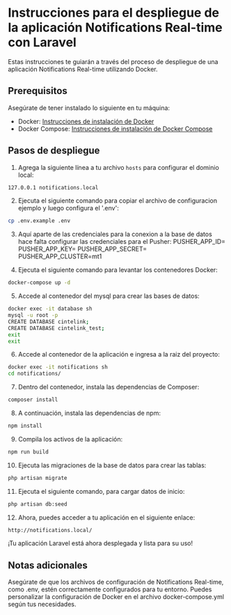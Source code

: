 # Instrucciones para el despliegue de la aplicación Notifications Real-time con Laravel

Estas instrucciones te guiarán a través del proceso de despliegue de una aplicación Notifications Real-time utilizando Docker.

## Prerequisitos

Asegúrate de tener instalado lo siguiente en tu máquina:

- Docker: [Instrucciones de instalación de Docker](https://docs.docker.com/get-docker/)
- Docker Compose: [Instrucciones de instalación de Docker Compose](https://docs.docker.com/compose/install/)

## Pasos de despliegue

1. Agrega la siguiente línea a tu archivo `hosts` para configurar el dominio local:

```bash
127.0.0.1 notifications.local
```


2. Ejecuta el siguiente comando para copiar el archivo de configuracion ejemplo y luego configura el '.env':

```bash
cp .env.example .env
```

3. Aquí aparte de las credenciales para la conexion a la base de datos hace falta configurar las credenciales para el Pusher:
PUSHER_APP_ID=
PUSHER_APP_KEY=
PUSHER_APP_SECRET=
PUSHER_APP_CLUSTER=mt1


4. Ejecuta el siguiente comando para levantar los contenedores Docker:

```bash
docker-compose up -d
```


5. Accede al contenedor del mysql para crear las bases de datos:

```bash
docker exec -it database sh
mysql -u root -p
CREATE DATABASE cintelink;
CREATE DATABASE cintelink_test;
exit
exit
```


6. Accede al contenedor de la aplicación e ingresa a la raiz del proyecto:

```bash
docker exec -it notifications sh
cd notifications/
```


7. Dentro del contenedor, instala las dependencias de Composer:

```bash
composer install
```


8. A continuación, instala las dependencias de npm:

```bash
npm install
```


9. Compila los activos de la aplicación:

```bash
npm run build
```


10. Ejecuta las migraciones de la base de datos para crear las tablas:

```bash
php artisan migrate
```


11. Ejecuta el siguiente comando, para cargar datos de inicio:

```bash
php artisan db:seed
```


12. Ahora, puedes acceder a tu aplicación en el siguiente enlace:

```bash
http://notifications.local/
```


¡Tu aplicación Laravel está ahora desplegada y lista para su uso!

## Notas adicionales
Asegúrate de que los archivos de configuración de Notifications Real-time, como .env, estén correctamente configurados para tu entorno.
Puedes personalizar la configuración de Docker en el archivo docker-compose.yml según tus necesidades.
